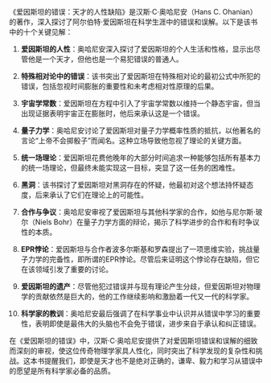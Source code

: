 《爱因斯坦的错误：天才的人性缺陷》是汉斯·C·奥哈尼安（Hans C. Ohanian）的著作，深入探讨了阿尔伯特·爱因斯坦在科学生涯中的错误和误解。以下是该书中的十个关键见解：

1. **爱因斯坦的人性**：奥哈尼安深入探讨了爱因斯坦的个人生活和性格，显示出尽管他是一个天才，但他也是一个易犯错误的普通人。

2. **特殊相对论中的错误**：该书突出了爱因斯坦在特殊相对论的最初公式中所犯的错误，包括忽视时间膨胀的重要性和未考虑相对性原理的后果。

3. **宇宙学常数**：爱因斯坦在方程中引入了宇宙学常数以维持一个静态宇宙，但当出现证据表明宇宙正在膨胀时，他后来承认这是一个错误。

4. **量子力学**：奥哈尼安讨论了爱因斯坦对量子力学概率性质的抵抗，以他著名的言论“上帝不会掷骰子”而闻名。这种立场导致他忽视了理论的关键方面。

5. **统一场理论**：爱因斯坦花费他晚年的大部分时间追求一种能够包括所有基本力的统一场理论，但最终未能实现这一目标，突显了这一任务的困难性。

6. **黑洞**：该书探讨了爱因斯坦对黑洞存在的怀疑，他最初对这个想法持怀疑态度，后来承认了它们在理论上的可能性。

7. **合作与争议**：奥哈尼安审视了爱因斯坦与其他科学家的合作，如他与尼尔斯·玻尔（Niels Bohr）在量子力学方面的辩论，揭示了科学进步的合作和有时争议性的本质。

8. **EPR悖论**：爱因斯坦与合作者波多尔斯基和罗森提出了一项思维实验，挑战量子力学的完备性，即所谓的EPR悖论。尽管后来证明这个悖论存在缺陷，但它在该领域引发了重要的讨论。

9. **爱因斯坦的遗产**：尽管他犯过错误并与现有理论产生分歧，但爱因斯坦对物理学的贡献依然是巨大的，他的工作继续影响和激励着一代又一代的科学家。

10. **科学家的教训**：奥哈尼安最后强调了在科学事业中认识并从错误中学习的重要性，表明即使是最伟大的头脑也不会免于错误，进步来自于承认和纠正错误。

在《爱因斯坦的错误》中，汉斯·C·奥哈尼安提供了对爱因斯坦错误和误解的细致而深刻的审视，使这位传奇物理学家具人性化，同时突出了科学发现的复杂性和挑战。这本书提醒我们，即使是天才也不是绝对正确的，谦卑、毅力和学习从错误中的愿望是所有科学家必备的品质。